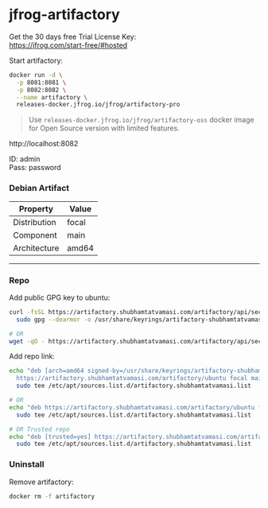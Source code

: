 # jfrog-artifactory

Get the 30 days free Trial License Key: \
https://jfrog.com/start-free/#hosted

Start artifactory:
```bash
docker run -d \
  -p 8081:8081 \
  -p 8082:8082 \
  --name artifactory \
  releases-docker.jfrog.io/jfrog/artifactory-pro
```
>  Use `releases-docker.jfrog.io/jfrog/artifactory-oss` docker image for Open Source version with limited features.

http://localhost:8082

ID: admin \
Pass: password

### Debian Artifact

Property | Value
---|---
Distribution | focal
Component | main
Architecture | amd64

---

### Repo

Add public GPG key to ubuntu:
```bash
curl -fsSL https://artifactory.shubhamtatvamasi.com/artifactory/api/security/keypair/rsa/public | \
  sudo gpg --dearmor -o /usr/share/keyrings/artifactory-shubhamtatvamasi-keyring.gpg

# OR
wget -qO - https://artifactory.shubhamtatvamasi.com/artifactory/api/security/keypair/rsa/public | sudo apt-key add -
```

Add repo link:
```bash
echo "deb [arch=amd64 signed-by=/usr/share/keyrings/artifactory-shubhamtatvamasi-keyring.gpg] \
  https://artifactory.shubhamtatvamasi.com/artifactory/ubuntu focal main" | 
  sudo tee /etc/apt/sources.list.d/artifactory.shubhamtatvamasi.list

# OR
echo "deb https://artifactory.shubhamtatvamasi.com/artifactory/ubuntu focal main" | \
  sudo tee /etc/apt/sources.list.d/artifactory.shubhamtatvamasi.list

# OR Trusted repo
echo "deb [trusted=yes] https://artifactory.shubhamtatvamasi.com/artifactory/ubuntu focal main" | \
  sudo tee /etc/apt/sources.list.d/artifactory.shubhamtatvamasi.list
```


### Uninstall

Remove artifactory:
```bash
docker rm -f artifactory
```
